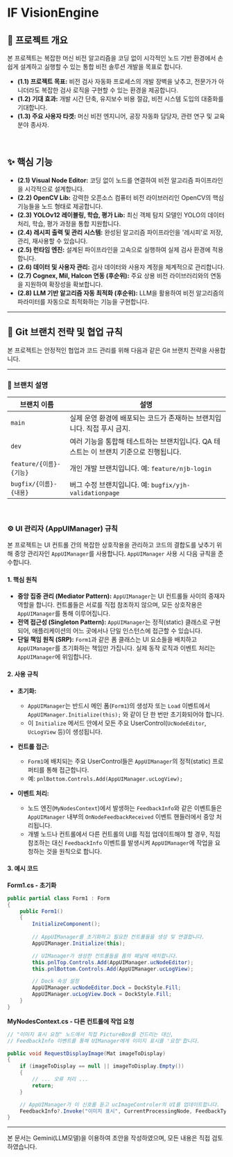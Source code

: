 # IF VisionEngine


## 📜 프로젝트 개요

본 프로젝트는 복잡한 머신 비전 알고리즘을 코딩 없이 시각적인 노드 기반 환경에서 손쉽게 설계하고 실행할 수 있는 통합 비전 솔루션 개발을 목표로 합니다.

-   **(1.1) 프로젝트 목표:** 비전 검사 자동화 프로세스의 개발 장벽을 낮추고, 전문가가 아니더라도 복잡한 검사 로직을 구현할 수 있는 환경을 제공합니다.
-   **(1.2) 기대 효과:** 개발 시간 단축, 유지보수 비용 절감, 비전 시스템 도입의 대중화를 기대합니다.
-   **(1.3) 주요 사용자 타겟:** 머신 비전 엔지니어, 공장 자동화 담당자, 관련 연구 및 교육 분야 종사자.

<br>

## ✨ 핵심 기능

-   **(2.1) Visual Node Editor:** 코딩 없이 노드를 연결하여 비전 알고리즘 파이프라인을 시각적으로 설계합니다.
-   **(2.2) OpenCV Lib:** 강력한 오픈소스 컴퓨터 비전 라이브러리인 OpenCV의 핵심 기능들을 노드 형태로 제공합니다.
-   **(2.3) YOLOv12 레이블링, 학습, 평가 Lib:** 최신 객체 탐지 모델인 YOLO의 데이터 처리, 학습, 평가 과정을 통합 지원합니다.
-   **(2.4) 레시피 출력 및 관리 시스템:** 완성된 알고리즘 파이프라인을 '레시피'로 저장, 관리, 재사용할 수 있습니다.
-   **(2.5) 런타임 엔진:** 설계된 파이프라인을 고속으로 실행하여 실제 검사 환경에 적용합니다.
-   **(2.6) 데이터 및 사용자 관리:** 검사 데이터와 사용자 계정을 체계적으로 관리합니다.
-   **(2.7) Cognex, Mil, Halcon 연동 (후순위):** 주요 상용 비전 라이브러리와의 연동을 지원하여 확장성을 확보합니다.
-   **(2.8) LLM 기반 알고리즘 자동 최적화 (후순위):** LLM을 활용하여 비전 알고리즘의 파라미터를 자동으로 최적화하는 기능을 구현합니다.

---

## 🔀 Git 브랜치 전략 및 협업 규칙

본 프로젝트는 안정적인 협업과 코드 관리를 위해 다음과 같은 Git 브랜치 전략을 사용합니다.

---

### 🧩 브랜치 설명

| 브랜치 이름 | 설명 |
|---|---|
| `main` | 실제 운영 환경에 배포되는 코드가 존재하는 브랜치입니다. 직접 푸시 금지. |
| `dev` | 여러 기능을 통합해 테스트하는 브랜치입니다. QA 테스트는 이 브랜치 기준으로 진행됩니다. |
| `feature/{이름}-{기능}` | 개인 개발 브랜치입니다. 예: `feature/njb-login` |
| `bugfix/{이름}-{내용}` | 버그 수정 브랜치입니다. 예: `bugfix/yjh-validationpage` |

<br>

### ⚙️ UI 관리자 (AppUIManager) 규칙

본 프로젝트는 UI 컨트롤 간의 복잡한 상호작용을 관리하고 코드의 결합도를 낮추기 위해 중앙 관리자인 `AppUIManager`를 사용합니다. `AppUIManager` 사용 시 다음 규칙을 준수합니다.

#### 1. 핵심 원칙

-   **중앙 집중 관리 (Mediator Pattern):** `AppUIManager`는 UI 컨트롤들 사이의 중재자 역할을 합니다. 컨트롤들은 서로를 직접 참조하지 않으며, 모든 상호작용은 `AppUIManager`를 통해 이루어집니다.
-   **전역 접근성 (Singleton Pattern):** `AppUIManager`는 정적(static) 클래스로 구현되어, 애플리케이션의 어느 곳에서나 단일 인스턴스에 접근할 수 있습니다.
-   **단일 책임 원칙 (SRP):** `Form1`과 같은 폼 클래스는 UI 요소들을 배치하고 `AppUIManager`를 초기화하는 책임만 가집니다. 실제 동작 로직과 이벤트 처리는 `AppUIManager`에 위임합니다.

#### 2. 사용 규칙

-   **초기화:**
    -   `AppUIManager`는 반드시 메인 폼(`Form1`)의 생성자 또는 `Load` 이벤트에서 `AppUIManager.Initialize(this);` 와 같이 단 한 번만 초기화되어야 합니다.
    -   이 `Initialize` 메서드 안에서 모든 주요 UserControl(`UcNodeEditor`, `UcLogView` 등)이 생성됩니다.

-   **컨트롤 접근:**
    -   `Form1`에 배치되는 주요 UserControl들은 `AppUIManager`의 정적(static) 프로퍼티를 통해 접근합니다.
    -   예: `pnlBottom.Controls.Add(AppUIManager.ucLogView);`

-   **이벤트 처리:**
    -   노드 엔진(`MyNodesContext`)에서 발생하는 `FeedbackInfo`와 같은 이벤트들은 `AppUIManager` 내부의 `OnNodeFeedbackReceived` 이벤트 핸들러에서 중앙 처리됩니다.
    -   개별 노드나 컨트롤에서 다른 컨트롤의 UI를 직접 업데이트해야 할 경우, 직접 참조하는 대신 `FeedbackInfo` 이벤트를 발생시켜 `AppUIManager`에 작업을 요청하는 것을 원칙으로 합니다.

#### 3. 예시 코드

**Form1.cs - 초기화**

```csharp
public partial class Form1 : Form
{
    public Form1()
    {
        InitializeComponent();
        
        // AppUIManager를 초기화하고 필요한 컨트롤들을 생성 및 연결합니다.
        AppUIManager.Initialize(this);

        // UIManager가 생성한 컨트롤들을 폼의 패널에 배치합니다.
        this.pnlTop.Controls.Add(AppUIManager.ucNodeEditor);
        this.pnlBottom.Controls.Add(AppUIManager.ucLogView);

        // Dock 속성 설정
        AppUIManager.ucNodeEditor.Dock = DockStyle.Fill;
        AppUIManager.ucLogView.Dock = DockStyle.Fill;
    }
}
```

**MyNodesContext.cs - 다른 컨트롤에 작업 요청**

```csharp
// "이미지 표시 요청" 노드에서 직접 PictureBox를 건드리는 대신,
// FeedbackInfo 이벤트를 통해 UIManager에게 이미지 표시를 '요청'합니다.

public void RequestDisplayImage(Mat imageToDisplay)
{
    if (imageToDisplay == null || imageToDisplay.Empty()) 
    {
        // ... 오류 처리 ...
        return;
    }

    // AppUIManager가 이 신호를 듣고 ucImageControler의 UI를 업데이트합니다.
    FeedbackInfo?.Invoke("이미지 표시", CurrentProcessingNode, FeedbackType.Information, imageToDisplay, false);
}
```

---
본 문서는 Gemini(LLM모델)을 이용하여 초안을 작성하였으며, 모든 내용은 직접 검토 하였습니다.
